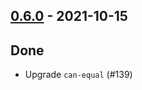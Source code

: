 ## [0.6.0](https://github.com/Kevin-Lee/jdk-sym-link/issues?utf8=%E2%9C%93&q=is%3Aissue+is%3Aclosed+milestone%3Amilestone9) - 2021-10-15

## Done
* Upgrade `can-equal` (#139)
